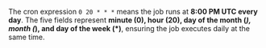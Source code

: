 The cron expression `0 20 * * *` means the job runs at **8:00 PM UTC every day**. The five fields represent **minute (0), hour (20), day of the month (*), month (*), and day of the week (*)**, ensuring the job executes daily at the same time.

